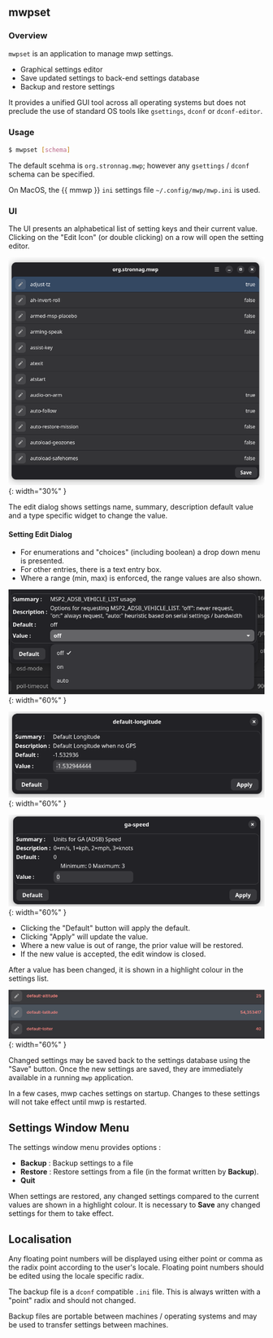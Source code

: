 ## mwpset

### Overview

`mwpset` is an application to manage mwp settings.

* Graphical settings editor
* Save updated settings to back-end settings database
* Backup and restore settings

It provides a unified GUI tool across all operating systems but does not preclude the use of standard OS tools like `gsettings`, `dconf` or `dconf-editor`.

### Usage

``` bash
$ mwpset [schema]
```

The default scehma is `org.stronnag.mwp`; however any `gsettings` / `dconf` schema can be specified.

On MacOS, the {{ mmwp }} `ini` settings file `~/.config/mwp/mwp.ini` is used.


### UI

The UI presents an alphabetical list of setting keys and their current value. Clicking on the "Edit Icon" (or double clicking) on a row will open the setting editor.

![mwset-main](images/mwpset-main.png){: width="30%" }

The edit dialog shows settings name, summary, description default value and a type specific widget to change the value.

#### Setting Edit Dialog

* For enumerations and "choices" (including boolean) a drop down menu is presented.
* For other entries, there is a text entry box.
* Where a range (min, max) is enforced, the range values are also shown.

![mwset-dropdown](images/mwpset-dropdown.png){: width="60%" }

![mwset-entry](images/mwpset-entry.png){: width="60%" }

![mwset-range](images/mwpset-range.png){: width="60%" }

* Clicking the "Default" button will apply the default.
* Clicking "Apply" will update the value.
* Where a new value is out of range, the prior value will be restored.
* If the new value is accepted, the edit window is closed.

After a value has been changed, it is shown in a highlight colour in the settings list.

![mwset-changed](images/mwpset-changed.png){: width="60%" }

Changed settings may be saved back to the settings database using the "Save" button. Once the new settings are saved, they are immediately available in a running `mwp` application.

In a few cases, mwp caches settings on startup. Changes to these settings will not take effect until mwp is restarted.

## Settings Window Menu

The settings window menu provides options :

* **Backup** : Backup settings to a file
* **Restore** : Restore settings from a file (in the format written by **Backup**).
* **Quit**

When settings are restored, any changed settings  compared to the current values are shown in a highlight colour. It is necessary to **Save** any changed settings for them to take effect.

## Localisation

Any floating point numbers will be displayed using either point or comma as the radix point according to the user's locale. Floating point numbers should be edited using the locale specific radix.

The backup file is a `dconf` compatible `.ini` file. This is always written with a "point" radix and should not changed.

Backup files are portable between machines / operating systems and may be used to transfer settings between machines.
